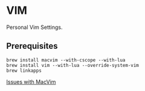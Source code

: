 VIM
===

Personal Vim Settings.

## Prerequisites

    brew install macvim --with-cscope --with-lua
    brew install vim --with-lua --override-system-vim
    brew linkapps

[Issues with MacVim](https://github.com/b4winckler/macvim/wiki/Troubleshooting)
